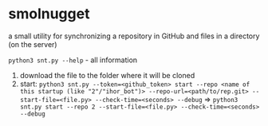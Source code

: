 # smolnugget
a small utility for synchronizing a repository in GitHub and files in a directory (on the server)

`python3 snt.py --help` - all information

1. download the file to the folder where it will be cloned
2. start:
`python3 snt.py --token=<github_token> start --repo <name of this startup (like "2"/"ihor_bot")> --repo-url=<path/to/rep.git> --start-file=<file.py> --check-time=<seconds> --debug`
=> `python3 snt.py start --repo 2 --start-file=<file.py> --check-time=<seconds> --debug`

